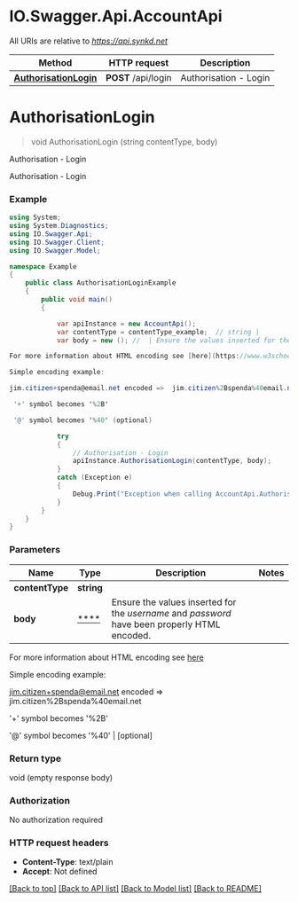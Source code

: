 # IO.Swagger.Api.AccountApi

All URIs are relative to *https://api.synkd.net*

Method | HTTP request | Description
------------- | ------------- | -------------
[**AuthorisationLogin**](AccountApi.md#authorisationlogin) | **POST** /api/login | Authorisation - Login

<a name="authorisationlogin"></a>
# **AuthorisationLogin**
> void AuthorisationLogin (string contentType,  body)

Authorisation - Login

Authorisation - Login

### Example
```csharp
using System;
using System.Diagnostics;
using IO.Swagger.Api;
using IO.Swagger.Client;
using IO.Swagger.Model;

namespace Example
{
    public class AuthorisationLoginExample
    {
        public void main()
        {

            var apiInstance = new AccountApi();
            var contentType = contentType_example;  // string | 
            var body = new (); //  | Ensure the values inserted for the _username_ and _password_ have been properly HTML encoded. 

For more information about HTML encoding see [here](https://www.w3schools.com/tags/ref_urlencode.asp)

Simple encoding example: 

jim.citizen+spenda@email.net encoded =>  jim.citizen%2Bspenda%40email.net 

 '+' symbol becomes '%2B' 

 '@' symbol becomes '%40' (optional) 

            try
            {
                // Authorisation - Login
                apiInstance.AuthorisationLogin(contentType, body);
            }
            catch (Exception e)
            {
                Debug.Print("Exception when calling AccountApi.AuthorisationLogin: " + e.Message );
            }
        }
    }
}
```

### Parameters

Name | Type | Description  | Notes
------------- | ------------- | ------------- | -------------
 **contentType** | **string**|  | 
 **body** | [****](.md)| Ensure the values inserted for the _username_ and _password_ have been properly HTML encoded. 

For more information about HTML encoding see [here](https://www.w3schools.com/tags/ref_urlencode.asp)

Simple encoding example: 

jim.citizen+spenda@email.net encoded &#x3D;&gt;  jim.citizen%2Bspenda%40email.net 

 &#x27;+&#x27; symbol becomes &#x27;%2B&#x27; 

 &#x27;@&#x27; symbol becomes &#x27;%40&#x27; | [optional] 

### Return type

void (empty response body)

### Authorization

No authorization required

### HTTP request headers

 - **Content-Type**: text/plain
 - **Accept**: Not defined

[[Back to top]](#) [[Back to API list]](../Api) [[Back to Model list]](../Models) [[Back to README]](../README.md)

